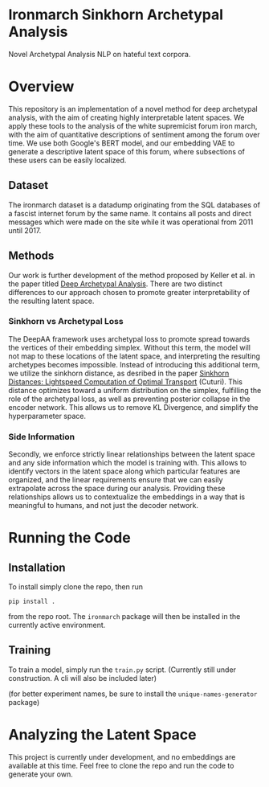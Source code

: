 # Ironmarch Sinkhorn Archetypal Analysis
Novel Archetypal Analysis NLP on hateful text corpora.

# Overview
This repository is an implementation of a novel method for deep archetypal analysis, with the aim of creating highly interpretable latent spaces. We apply these tools to the analysis of the white supremicist forum iron march, with the aim of quantitative descriptions of sentiment among the forum over time. We use both Google's BERT model, and our embedding VAE to generate a descriptive latent space of this forum, where subsections of these users can be easily localized.

## Dataset
The ironmarch dataset is a datadump originating from the SQL databases of a fascist internet forum by the same name. It contains all posts and direct messages which were made on the site while it was operational from 2011 until 2017.

## Methods
Our work is further development of the method proposed by Keller et al. in the paper titled [Deep Archetypal Analysis](https://arxiv.org/abs/1901.10799). There are two distinct differences to our approach chosen to promote greater interpretability of the resulting latent space.

### Sinkhorn vs Archetypal Loss
The DeepAA framework uses archetypal loss to promote spread towards the vertices of their embedding simplex. Without this term, the model will not map to these locations of the latent space, and interpreting the resulting archetypes becomes impossible. Instead of introducing this additional term, we utilize the sinkhorn distance, as desribed in the paper [Sinkhorn Distances: Lightspeed Computation of Optimal Transport](https://papers.nips.cc/paper/2013/file/af21d0c97db2e27e13572cbf59eb343d-Paper.pdf) (Cuturi). This distance optimizes toward a uniform distribution on the simplex, fulfilling the role of the archetypal loss, as well as preventing posterior collapse in the encoder network. This allows us to remove KL Divergence, and simplify the hyperparameter space.

### Side Information
Secondly, we enforce strictly linear relationships between the latent space and any side information which the model is training with. This allows to identify vectors in the latent space along which particular features are organized, and the linear requirements ensure that we can easily extrapolate across the space during our analysis. Providing these relationships allows us to contextualize the embeddings in a way that is meaningful to humans, and not just the decoder network.

# Running the Code
## Installation
To install simply clone the repo, then run
```
pip install .
```
from the repo root. The `ironmarch` package will then be installed in the currently active environment.

## Training
To train a model, simply run the `train.py` script. (Currently still under construction. A cli will also be included later)

(for better experiment names, be sure to install the `unique-names-generator` package)

# Analyzing the Latent Space
This project is currently under development, and no embeddings are available at this time. Feel free to clone the repo and run the code to generate your own.
